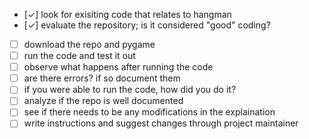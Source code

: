 - [✓] look for exisiting code that relates to hangman
- [✓] evaluate the repository; is it considered "good" coding?
-  [ ] download the repo and pygame
-  [ ] run the code and test it out
-  [ ] observe what happens after running the code
- [ ] are there errors? if so document them
- [ ] if you were able to run the code, how did you do it?
- [ ] analyze if the repo is well documented
- [ ] see if there needs to be any modifications in the explaination
- [ ] write instructions and suggest changes through project maintainer
